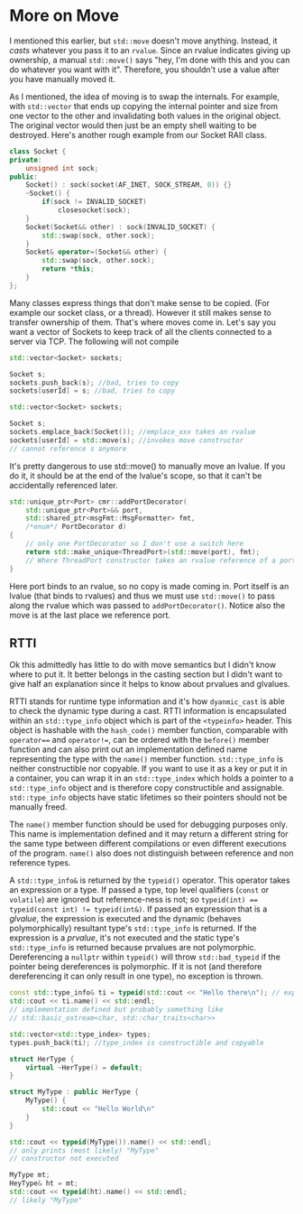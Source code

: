 # More on Move

I mentioned this earlier, but `std::move` doesn't move anything. Instead, it *casts* whatever you pass it to an `rvalue`. Since an rvalue indicates giving up ownership, a manual `std::move()` says "hey, I'm done with this and you can do whatever you want with it". Therefore, you shouldn't use a value after you have manually moved it. 

As I mentioned, the idea of moving is to swap the internals. For example, with `std::vector` that ends up copying the internal pointer and size from one vector to the other and invalidating both values in the original object. The original vector would then just be an empty shell waiting to be destroyed.
Here's another rough example from our Socket RAII class.

```C++
class Socket {
private:
    unsigned int sock;
public:
    Socket() : sock(socket(AF_INET, SOCK_STREAM, 0)) {}
    ~Socket() {
        if(sock != INVALID_SOCKET)
            closesocket(sock);
    }
    Socket(Socket&& other) : sock(INVALID_SOCKET) {
        std::swap(sock, other.sock);
    }
    Socket& operator=(Socket&& other) {
        std::swap(sock, other.sock);
        return *this;
    }
};


```

Many classes express things that don't make sense to be copied. (For example our socket class, or a thread). However it still makes sense to transfer ownership of them. That's where moves come in. Let's say you want a vector of Sockets to keep track of all the clients connected to a server via TCP. The following will not compile

```C++
std::vector<Socket> sockets;

Socket s;
sockets.push_back(s); //bad, tries to copy
sockets[userId] = s; //bad, tries to copy
```
```C++
std::vector<Socket> sockets;

Socket s;
sockets.emplace_back(Socket()); //emplace_xxx takes an rvalue
sockets[userId] = std::move(s); //invokes move constructor
// cannot reference s anymore
```

It's pretty dangerous to use std::move() to manually move an lvalue. If you do it, it should be at the end of the lvalue's scope, so that it can't be accidentally referenced later.

```C++
std::unique_ptr<Port> cmr::addPortDecorator(
    std::unique_ptr<Port>&& port, 
	std::shared_ptr<msgFmt::MsgFormatter> fmt,
	/*enum*/ PortDecorator d)
{
	// only one PortDecorator so I don't use a switch here
	return std::make_unique<ThreadPort>(std::move(port), fmt);
    // Where ThreadPort constructor takes an rvalue reference of a port unique_ptr
}
```
Here port binds to an rvalue, so no copy is made coming in. Port itself is an lvalue (that binds to rvalues) and thus we must use `std::move()` to pass along the rvalue which was passed to `addPortDecorator()`. Notice also the move is at the last place we reference port. 

## RTTI

Ok this admittedly has little to do with move semantics but I didn't know where to put it. It better belongs in the casting section but I didn't want to give half an explanation since it helps to know about prvalues and glvalues.

RTTI stands for runtime type information and it's how `dyanmic_cast` is able to check the dynamic type during a cast. RTTI information is encapsulated within an `std::type_info` object which is part of the `<typeinfo>` header. This object is hashable with the `hash_code()` member function, comparable with `operator==` and `operator!=`, can be ordered with the `before()` member function and can also print out an implementation defined name representing the type with the `name()` member function. `std::type_info` is neither constructible nor copyable. If you want to use it as a key or put it in a container, you can wrap it in an `std::type_index` which holds a pointer to a `std::type_info` object and is therefore copy constructible and assignable. `std::type_info` objects have static lifetimes so their pointers should not be manually freed.

The `name()` member function should be used for debugging purposes only. This name is implementation defined and it may return a different string for the same type between different compilations or even different executions of the program. `name()` also does not distinguish between reference and non reference types.

A `std::type_info&` is returned by the `typeid()` operator. This operator takes an expression or a type. If passed a type, top level qualifiers (`const` or `volatile`) are ignored but reference-ness is not; so `typeid(int) == typeid(const int) != typeid(int&)`. If passed an expression that is a *glvalue*, the expression is executed and the dynamic (behaves polymorphically) resultant type's `std::type_info` is returned. If the expression is a *prvalue*, it's not executed and the static type's `std::type_info` is returned because prvalues are not polymorphic. Dereferencing a `nullptr` within `typeid()` will throw `std::bad_typeid` if the pointer being dereferences is polymorphic. If it is not (and therefore dereferencing it can only result in one type), no exception is thrown.

```C++
const std::type_info& ti = typeid(std::cout << "Hello there\n"); // expression executed and prints
std::cout << ti.name() << std::endl; 
// implementation defined but probably something like
// std::basic_ostream<char, std::char_traits<char>>

std::vector<std::type_index> types;
types.push_back(ti); //type_index is constructible and copyable

struct HerType {
    virtual ~HerType() = default;
}

struct MyType : public HerType {
    MyType() {
        std::cout << "Hello World\n"
    }
}

std::cout << typeid(MyType()).name() << std::endl;
// only prints (most likely) "MyType"
// constructor not executed

MyType mt;
HeyType& ht = mt;
std::cout << typeid(ht).name() << std::endl;
// likely "MyType"
```
